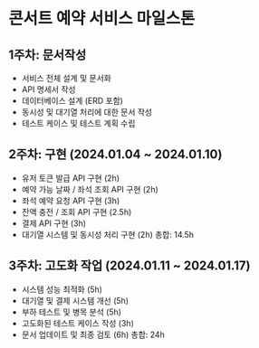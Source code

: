 # 콘서트 예약 서비스 마일스톤

## 1주차: 문서작성
- 서비스 전체 설계 및 문서화
- API 명세서 작성
- 데이터베이스 설계 (ERD 포함)
- 동시성 및 대기열 처리에 대한 문서 작성
- 테스트 케이스 및 테스트 계획 수립

## 2주차: 구현 (2024.01.04 ~ 2024.01.10)
- 유저 토큰 발급 API 구현 (2h)
- 예약 가능 날짜 / 좌석 조회 API 구현 (2h)
- 좌석 예약 요청 API 구현 (3h)
- 잔액 충전 / 조회 API 구현 (2.5h)
- 결제 API 구현 (3h)
- 대기열 시스템 및 동시성 처리 구현 (2h)
총합: 14.5h

## 3주차: 고도화 작업 (2024.01.11 ~ 2024.01.17)
- 시스템 성능 최적화 (5h)
- 대기열 및 결제 시스템 개선 (5h)
- 부하 테스트 및 병목 분석 (5h)
- 고도화된 테스트 케이스 작성 (3h)
- 문서 업데이트 및 최종 검토 (6h)
총합: 24h